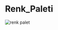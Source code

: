 # Renk_Paleti

![renk palet](https://user-images.githubusercontent.com/121372281/224577294-67a3916f-8923-469b-9943-e5fbc284f07f.gif)
